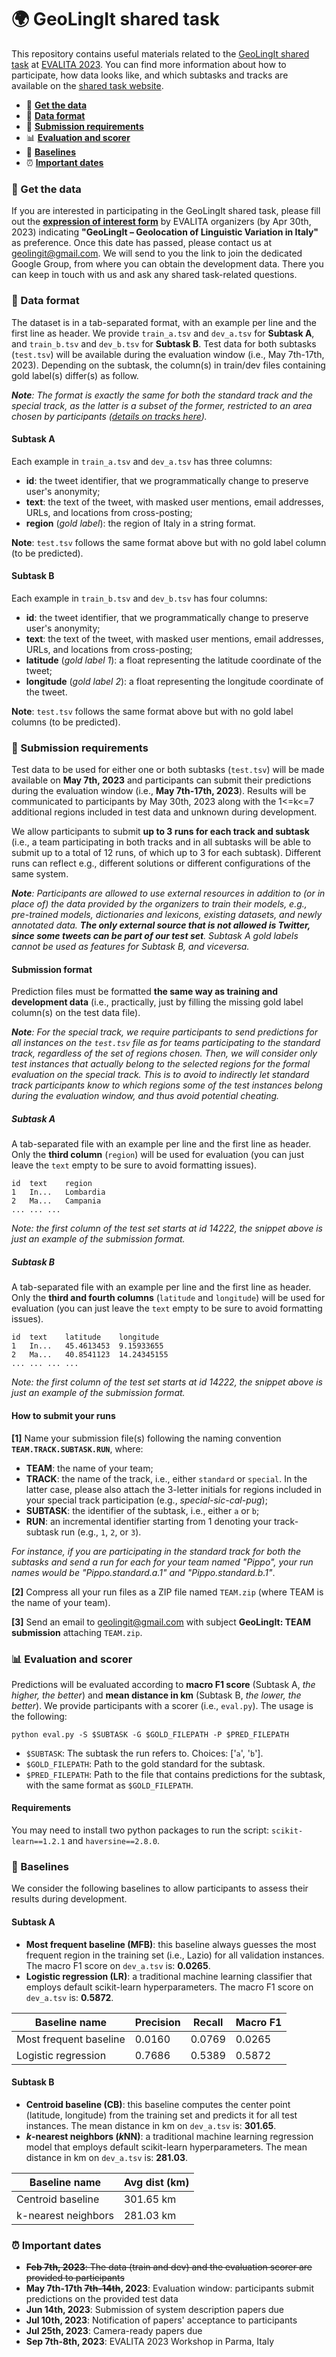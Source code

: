 # :earth_africa: GeoLingIt shared task

This repository contains useful materials related to the [GeoLingIt shared task](https://sites.google.com/view/geolingit) at [EVALITA 2023](https://www.evalita.it/campaigns/evalita-2023/). You can find more information about how to participate, how data looks like, and which subtasks and tracks are available on the [shared task website](https://sites.google.com/view/geolingit).

- :page_with_curl: **[Get the data](#page_with_curl-get-the-data)**
- :triangular_ruler: **[Data format](#triangular_ruler-data-format)**
- :rocket: **[Submission requirements](#rocket-submission-requirements)**
- :bar_chart: **[Evaluation and scorer](#bar_chart-evaluation-and-scorer)**
- :pushpin: **[Baselines](#pushpin-baselines)**
- :alarm_clock: **[Important dates](#alarm_clock-important-dates)**


### :page_with_curl: Get the data

If you are interested in participating in the GeoLingIt shared task, please fill out the [**expression of interest form**](https://forms.gle/TW2NveAZMZodF7Z59) by EVALITA organizers (by Apr 30th, 2023) indicating **"GeoLingIt – Geolocation of Linguistic Variation in Italy"** as preference. Once this date has passed, please contact us at geolingit@gmail.com. We will send to you the link to join the dedicated Google Group, from where you can obtain the development data. There you can keep in touch with us and ask any shared task-related questions.

### :triangular_ruler: Data format

The dataset is in a tab-separated format, with an example per line and the first line as header. We provide `train_a.tsv` and `dev_a.tsv` for **Subtask A**, and `train_b.tsv` and `dev_b.tsv` for **Subtask B**. Test data for both subtasks (`test.tsv`) will be available during the evaluation window (i.e., May 7th-17th, 2023). Depending on the subtask, the column(s) in train/dev files containing gold label(s) differ(s) as follow.

***Note**: The format is exactly the same for both the standard track and the special track, as the latter is a subset of the former, restricted to an area chosen by participants ([details on tracks here](https://sites.google.com/view/geolingit/task-description)).*

#### Subtask A

Each example in `train_a.tsv` and `dev_a.tsv` has three columns:
- **id**: the tweet identifier, that we programmatically change to preserve user's anonymity;
- **text**: the text of the tweet, with masked user mentions, email addresses, URLs, and locations from cross-posting;
- **region** (*gold label*): the region of Italy in a string format.

**Note**: `test.tsv` follows the same format above but with no gold label column (to be predicted).

#### Subtask B

Each example in `train_b.tsv` and `dev_b.tsv` has four columns:
- **id**: the tweet identifier, that we programmatically change to preserve user's anonymity;
- **text**: the text of the tweet, with masked user mentions, email addresses, URLs, and locations from cross-posting;
- **latitude** (*gold label 1*): a float representing the latitude coordinate of the tweet;
- **longitude** (*gold label 2*): a float representing the longitude coordinate of the tweet.

**Note**: `test.tsv` follows the same format above but with no gold label columns (to be predicted).

### :rocket: Submission requirements

Test data to be used for either one or both subtasks (`test.tsv`) will be made available on **May 7th, 2023** and participants can submit their predictions during the evaluation window (i.e., **May 7th-17th, 2023**). Results will be communicated to participants by May 30th, 2023 along with the 1<=k<=7 additional regions included in test data and unknown during development.

We allow participants to submit **up to 3 runs for each track and subtask** (i.e., a team participating in both tracks and in all subtasks will be able to submit up to a total of 12 runs, of which up to 3 for each subtask). Different runs can reflect e.g., different solutions or different configurations of the same system.

***Note**: Participants are allowed to use external resources in addition to (or in place of) the data provided by the organizers to train their models, e.g., pre-trained models, dictionaries and lexicons, existing datasets, and newly annotated data. **The only external source that is not allowed is Twitter, since some tweets can be part of our test set**. Subtask A gold labels cannot be used as features for Subtask B, and viceversa.*

#### Submission format

Prediction files must be formatted **the same way as training and development data** (i.e., practically, just by filling the missing gold label column(s) on the test data file). 

***Note**: For the special track, we require participants to send predictions for all instances on the `test.tsv` file as for teams participating to the standard track, regardless of the set of regions chosen. Then, we will consider only test instances that actually belong to the selected regions for the formal evaluation on the special track. This is to avoid to indirectly let standard track participants know to which regions some of the test instances belong during the evaluation window, and thus avoid potential cheating.*

##### Subtask A

A tab-separated file with an example per line and the first line as header. Only the **third column** (`region`) will be used for evaluation (you can just leave the `text` empty to be sure to avoid formatting issues).

```
id	text	region
1	In...	Lombardia
2	Ma...	Campania
...	...	...
```

*Note: the first column of the test set starts at id 14222, the snippet above is just an example of the submission format.*

##### Subtask B

A tab-separated file with an example per line and the first line as header. Only the **third and fourth columns** (`latitude` and `longitude`) will be used for evaluation (you can just leave the `text` empty to be sure to avoid formatting issues).

```
id	text	latitude	longitude
1	In...	45.4613453	9.15933655
2	Ma...	40.8541123	14.24345155
...	...	...	...
```

*Note: the first column of the test set starts at id 14222, the snippet above is just an example of the submission format.*

#### How to submit your runs

**[1]** Name your submission file(s) following the naming convention **`TEAM.TRACK.SUBTASK.RUN`**, where:
- **TEAM**: the name of your team;
- **TRACK**: the name of the track, i.e., either `standard` or `special`. In the latter case, please also attach the 3-letter initials for regions included in your special track participation (e.g., *special-sic-cal-pug*);
- **SUBTASK**: the identifier of the subtask, i.e., either `a` or `b`;
- **RUN**: an incremental identifier starting from 1 denoting your track-subtask run (e.g., `1`, `2`, or `3`).

*For instance, if you are participating in the standard track for both the subtasks and send a run for each for your team named "Pippo", your run names would be "Pippo.standard.a.1" and "Pippo.standard.b.1"*.

**[2]** Compress all your run files as a ZIP file named `TEAM.zip` (where TEAM is the name of your team).

**[3]** Send an email to geolingit@gmail.com with subject **GeoLingIt: TEAM submission** attaching `TEAM.zip`.

### :bar_chart: Evaluation and scorer

Predictions will be evaluated according to **macro F1 score** (Subtask A, *the higher, the better*) and **mean distance in km** (Subtask B, *the lower, the better*). We provide participants with a scorer (i.e., `eval.py`). The usage is the following:

```
python eval.py -S $SUBTASK -G $GOLD_FILEPATH -P $PRED_FILEPATH
```
- `$SUBTASK`: The subtask the run refers to. Choices: ['`a`', '`b`'].
- `$GOLD_FILEPATH`: Path to the gold standard for the subtask.
- `$PRED_FILEPATH`: Path to the file that contains predictions for the subtask, with the same format as `$GOLD_FILEPATH`.

#### Requirements

You may need to install two python packages to run the script: `scikit-learn==1.2.1` and `haversine==2.8.0`.

### :pushpin: Baselines

We consider the following baselines to allow participants to assess their results during development.

#### Subtask A

- **Most frequent baseline (MFB)**: this baseline always guesses the most frequent region in the training set (i.e., Lazio) for all validation instances. The macro F1 score on `dev_a.tsv` is: **0.0265**.
- **Logistic regression (LR)**: a traditional machine learning classifier that employs default scikit-learn hyperparameters. The macro F1 score on `dev_a.tsv` is: **0.5872**.

| Baseline name          | Precision | Recall | Macro F1 |
|------------------------|-----------|--------|----------|
| Most frequent baseline | 0.0160    | 0.0769 | 0.0265   |
| Logistic regression    | 0.7686    | 0.5389 | 0.5872   |

#### Subtask B

- **Centroid baseline (CB)**: this baseline computes the center point (latitude, longitude) from the training set and predicts it for all test instances. The mean distance in km on `dev_a.tsv` is: **301.65**.
- ***k*-nearest neighbors (*k*NN)**: a traditional machine learning regression model that employs default scikit-learn hyperparameters. The mean distance in km on `dev_a.tsv` is: **281.03**.

| Baseline name       | Avg dist (km) |
|---------------------|---------------|
| Centroid baseline   | 301.65 km     |
| k-nearest neighbors | 281.03 km     |

### :alarm_clock: Important dates

- ~~**Feb 7th, 2023**: The data (train and dev) and the evaluation scorer are provided to participants~~
- **May 7th-17th ~~7th-14th~~, 2023**: Evaluation window: participants submit predictions on the provided test data
- **Jun 14th, 2023**: Submission of system description papers due
- **Jul 10th, 2023**: Notification of papers' acceptance to participants
- **Jul 25th, 2023**: Camera-ready papers due
- **Sep 7th-8th, 2023**: EVALITA 2023 Workshop in Parma, Italy
